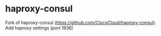 # haproxy-consul

Fork of haproxy-consul (https://github.com/CiscoCloud/haproxy-consul). Add haproxy settings (port 1936)

